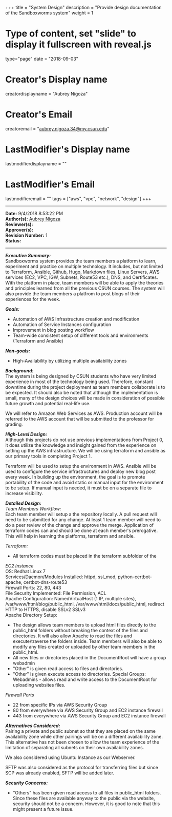 +++
title = "System Design"
description = "Provide design documentation of the Sandboxworms system"
weight = 1
# Type of content, set "slide" to display it fullscreen with reveal.js
type="page"
date = "2018-09-03"
# Creator's Display name
creatordisplayname = "Aubrey Nigoza"
# Creator's Email
creatoremail = "aubrey.nigoza.34@my.csun.edu"
# LastModifier's Display name
lastmodifierdisplayname = ""
# LastModifier's Email
lastmodifieremail = ""
tags = ["aws", "vpc", "network", "design"]
+++

----------
**Date:** 9/4/2018 8:53:22 PM  
**Author(s):** [Aubrey Nigoza](mailto:aubrey.nigoza.34@my.csun.edu)  
**Reviewer(s):**  
**Approver(s):**  
**Revision Number:** 1  
**Status:**  

----------
***Executive Summary:***  
Sandboxworms system provides the team members a platform to learn, experiment and practice on multiple technology. It includes, but not limited to Terraform, Ansible, Github, Hugo, Markdown files, Linux Servers, AWS services (EC2, VPC, IGW, Subnets, Route53 etc.), DNS, and Certificates. With the platform in place, team members will be able to apply the theories and principles learned from all the previous CSUN courses. The system will also provide the team members a platfrom to post blogs of their experiences for the week.    

***Goals:***  
- Automation of AWS Infrastructure creation and modification
- Automation of Service Instances configuration
- Improvement in blog posting workflow
- Team-wide consistent setup of different tools and environments (Terraform and Ansible)


***Non-goals:***  
- High-Availability by utilizing multiple availability zones


***Background:***  
The system is being designed by CSUN students who have very limited experience in most of the technology being used. Therefore, constant downtime during the project deployment as team members collaborate is to be expected. It should also be noted that although the implementation is small, many of the design choices will be made in consideration of possible future growth and potential real-life use. 

We will refer to Amazon Web Services as AWS. Production account will be referred to the AWS account that will be submitted to the professor for grading.


***High-Level Design:***     
Although this projects do not use previous implementations from Project 0, it does utilize the knowledge and insight gained from the experience on setting up the AWS infrastructure. We will be using terraform and ansible as our primary tools in completing Project 1. 

Terraform will be used to setup the environment in AWS. Ansible will be used to configure the service infrastructures and deploy new blog post every week. In building up the environment, the goal is to promote portability of the code and avoid static or manual input for the environment to be setup. If manual input is needed, it must be on a separate file to increase visibility.


***Detailed Design:***  
*Team Members Workflow:*  
Each team member will setup a the repository locally. A pull request will need to be submitted for any change. At least 1 team member will need to do a peer review of the change and approve the merge. Application of terraform codes can and should be done at each member's prerogative. This will help in learning the platforms, terraform and ansible.

*Terraform:*  

- All terraform codes must be placed in the terraform subfolder of the   

*EC2 Instance*  
OS: Redhat Linux 7  
Services/Daemon/Modules Installed: httpd, ssl_mod, python-certbot-apache, certbot-dns-route53  
Firewall Ports: 22, 80, 443  
File Security Implemented: File Permission, ACL  
Apache Configuration: NamedVirtualHost (1 IP, multiple sites), /var/www/html/blog/public_html, /var/www/html/docs/public_html, redirect HTTP to HTTPS, disable SSLv2 SSLv3  
Apache Directory Setup: 
- The design allows team members to upload html files directly to the public_html folders without breaking the context of the files and directories. It will also allow Apache to read the files and execute/traverse the folders inside. Team members will also be able to modify any files created or uploaded by other team members in the public_html. 
- All new files or directories placed in the DocumentRoot will have a group webadmin
- "Other" is given read access to files and directories.
- "Other" is given execute access to directories. 
Special Groups: Webadmins - allows read and write access to the DocumentRoot for uploading websites files.

*Firewall Ports*  
- 22 from specific IPs via AWS Security Group  
- 80 from everywhere via AWS Security Group and EC2 instance firewall  
- 443 from everywhere via AWS Security Group and EC2 instance firewall  

***Alternatives Considered:***  
Pairing a private and public subnet so that they are placed on the same availability zone while other pairings will be on a different availability zone. This alternative has not been chosen to allow the team experience of the limitation of separating all subnets on their own availability zones.

We also considered using Ubuntu Instance as our Webserver. 

SFTP was also considered as the protocol for transferring files but since SCP was already enabled, SFTP will be added later.

***Security Concerns:***  
- "Others" has been given read access to all files in public_html folders. Since these files are available anyway to the public via the website, security should not be a concern. However, it is good to note that this might present a future issue. 